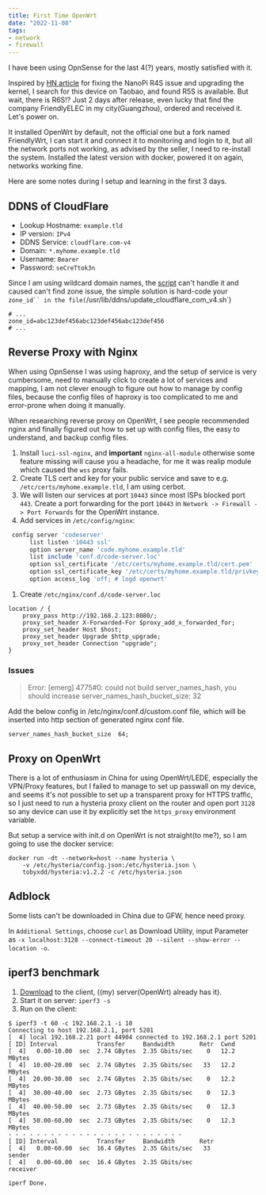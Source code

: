 ```yaml
---
title: First Time OpenWrt
date: "2022-11-08"
tags:
- network
- firewall
---
```


I have been using OpnSense for the last 4(?) years, mostly satisfied with it.

Inspired by [HN article](https://kohlschuetter.github.io/blog/posts/2022/10/28/linux-nanopi-r4s/) for fixing the NanoPi R4S issue and upgrading the kernel, I search for this device on Taobao, and found R5S is available. But wait, there is R6S!? Just 2 days after release, even lucky that find the company FriendlyELEC in my city(Guangzhou), ordered and received it. Let's power on.

It installed OpenWrt by default, not the official one but a fork named FriendlyWrt, I can start it and connect it to monitoring and login to it, but all the network ports not working, as advised by the seller, I need to re-install the system. Installed the latest version with docker, powered it on again, networks working fine.

Here are some notes during I setup and learning in the first 3 days.

## DDNS of CloudFlare

- Lookup Hostname: `example.tld`
- IP version: `IPv4`
- DDNS Service: `cloudflare.com-v4`
- Domain: `*.myhome.example.tld`
- Username: `Bearer`
- Password: `seCreTtok3n`

Since I am using wildcard domain names, the [script](https://github.com/openwrt/packages/blob/master/net/ddns-scripts/files/usr/lib/ddns/update_cloudflare_com_v4.sh) can't handle it and caused can't find zone issue, the simple solution is hard-code your `zone_id`` in the file(`/usr/lib/ddns/update_cloudflare_com_v4.sh`)

```shell
# ...
zone_id=abc123def456abc123def456abc123def456
# ...
```

## Reverse Proxy with Nginx

When using OpnSense I was using haproxy, and the setup of service is very cumbersome, need to manually click to create a lot of services and mapping, I am not clever enough to figure out how to manage by config files, because the config files of haproxy is too complicated to me and error-prone when doing it manually.

When researching reverse proxy on OpenWrt, I see people recommended nginx and finally figured out how to set up with config files, the easy to understand, and backup config files. 

1. Install `luci-ssl-nginx`, and **important** `nginx-all-module` otherwise some feature missing will cause you a headache, for me it was realip module which caused the `wss` proxy fails.
1. Create TLS cert and key for your public service and save to e.g. `/etc/certs/myhome.example.tld`, I am using cerbot.
1. We will listen our services at port `10443` since most ISPs blocked port `443`. Create a port forwarding for the port `10443` in `Network -> Firewall -> Port Forwards` for the OpenWrt instance.
1. Add services in `/etc/config/nginx`:
```ruby
 config server 'codeserver'
      list listen '10443 ssl'
      option server_name 'code.myhome.example.tld'
      list include 'conf.d/code-server.loc'
      option ssl_certificate '/etc/certs/myhome.example.tld/cert.pem'
      option ssl_certificate_key '/etc/certs/myhome.example.tld/privkey.pem'
      option access_log 'off; # logd openwrt'
```
1. Create `/etc/nginx/conf.d/code-server.loc`
```nginx
location / {
    proxy_pass http://192.168.2.123:8080/;
    proxy_set_header X-Forwarded-For $proxy_add_x_forwarded_for;
    proxy_set_header Host $host;
    proxy_set_header Upgrade $http_upgrade;
    proxy_set_header Connection "upgrade";
}
```

### Issues

> Error: [emerg] 4775#0: could not build server_names_hash, you should increase server_names_hash_bucket_size: 32

Add the below config in /etc/nginx/conf.d/custom.conf file, which will be inserted into http section of generated nginx conf file.

```nginx
server_names_hash_bucket_size  64;
```

## Proxy on OpenWrt
There is a lot of enthusiasm in China for using OpenWrt/LEDE, especially the VPN/Proxy features, but I failed to manage to set up passwall on my device, and seems it's not possible to set up a transparent proxy for HTTPS traffic, so I just need to run a hysteria proxy client on the router and open port `3128` so any device can use it by explicitly set the `https_proxy` environment variable.

But setup a service with init.d on OpenWrt is not straight(to me?), so I am going to use the docker service:

```shell
docker run -dt --network=host --name hysteria \
    -v /etc/hysteria/config.json:/etc/hysteria.json \
    tobyxdd/hysteria:v1.2.2 -c /etc/hysteria.json
```

## Adblock

Some lists can't be downloaded in China due to GFW, hence need proxy.

In `Additional Settings`, choose `curl` as Download Utility, input Parameter as `-x localhost:3128 --connect-timeout 20 --silent --show-error --location -o`.

## iperf3 benchmark

1. [Download](https://iperf.fr/iperf-download.php) to the client, ((my) server(OpenWrt) already has it).
1. Start it on server: `iperf3 -s`
1. Run on the client:

```console
$ iperf3 -t 60 -c 192.168.2.1 -i 10
Connecting to host 192.168.2.1, port 5201
[  4] local 192.168.2.21 port 44904 connected to 192.168.2.1 port 5201
[ ID] Interval           Transfer     Bandwidth       Retr  Cwnd
[  4]   0.00-10.00  sec  2.74 GBytes  2.35 Gbits/sec    0   12.2 MBytes       
[  4]  10.00-20.00  sec  2.74 GBytes  2.35 Gbits/sec   33   12.2 MBytes       
[  4]  20.00-30.00  sec  2.74 GBytes  2.35 Gbits/sec    0   12.2 MBytes       
[  4]  30.00-40.00  sec  2.73 GBytes  2.35 Gbits/sec    0   12.3 MBytes       
[  4]  40.00-50.00  sec  2.73 GBytes  2.35 Gbits/sec    0   12.3 MBytes       
[  4]  50.00-60.00  sec  2.73 GBytes  2.35 Gbits/sec    0   12.3 MBytes       
- - - - - - - - - - - - - - - - - - - - - - - - -
[ ID] Interval           Transfer     Bandwidth       Retr
[  4]   0.00-60.00  sec  16.4 GBytes  2.35 Gbits/sec   33             sender
[  4]   0.00-60.00  sec  16.4 GBytes  2.35 Gbits/sec                  receiver

iperf Done.
```

